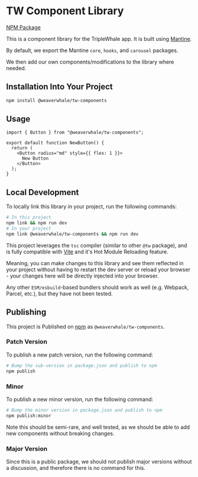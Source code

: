 # TW Component Library

[NPM Package](https://www.npmjs.com/package/@weaverwhale/tw-components)

This is a component library for the TripleWhale app. It is built using [Mantine](https://mantine.dev/).

By default, we export the Mantine `core`, `hooks`, and `carousel` packages.

We then add our own components/modifications to the library where needed.

## Installation Into Your Project

```bash
npm install @weaverwhale/tw-components
```

## Usage

```tsx
import { Button } from "@weaverwhale/tw-components";

export default function NewButton() {
  return (
    <Button radius="md" style={{ flex: 1 }}>
      New Button
    </Button>
  );
}
```

## Local Development

To locally link this library in your project, run the following commands:

```bash
# In this project
npm link && npm run dev
# In your project
npm link @weaverwhale/tw-components && npm run dev
```

This project leverages the `tsc` compiler (similar to other `@tw` package), and is fully compatible with [Vite](https://vitejs.dev/) and it's Hot Module Reloading feature.

Meaning, you can make changes to this library and see them reflected in your project without having to restart the dev server or reload your browser - your changes here will be directly injected into your browser.

Any other `ESM/esbuild`-based bundlers should work as well (e.g. Webpack, Parcel, etc.), but they have not been tested.

## Publishing

This project is Published on [npm](https://npmjs.com/) as `@weaverwhale/tw-components`.

### Patch Version

To publish a new patch version, run the following command:

```bash
# Bump the sub-version in package.json and publish to npm
npm publish
```

### Minor

To publish a new minor version, run the following command:

```bash
# Bump the minor version in package.json and publish to npm
npm publish:minor
```

Note this should be semi-rare, and well tested, as we should be able to add new components without breaking changes.

### Major Version

Since this is a public package, we should not publish major versions without a discussion, and therefore there is no command for this.
